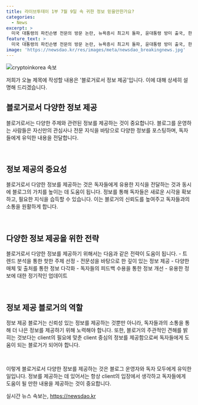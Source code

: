 ```yaml
---
title: 라이브투데이 1부 7월 9일 속 귀한 정보 믿을만한가요?
categories:
  - News
excerpt: >
  미국 대통령의 파킨슨병 전문의 방문 논란, 뉴욕증시 최고치 돌파, 윤대통령 방미 출국, 한반도 관련 발언에 대한 러시아의 반응 등 다양한 이슈가 동시에 일어나고 있습니다. 대구와 경북 지역의 호우 주의보도 이어져 전국적으로 폭우가 예상되고 있으며, 클릭하고 싶게 만드는 각종 주요 뉴스 제목을 통해 사람들의 이목을 끌어보세요!
feature_text: >
  미국 대통령의 파킨슨병 전문의 방문 논란, 뉴욕증시 최고치 돌파, 윤대통령 방미 출국, 한반도 관련 발언에 대한 러시아의 반응 등 다양한 이슈가 동시에 일어나고 있습니다. 대구와 경북 지역의 호우 주의보도 이어져 전국적으로 폭우가 예상되고 있으며, 클릭하고 싶게 만드는 각종 주요 뉴스 제목을 통해 사람들의 이목을 끌어보세요!
image: 'https://newsdao.kr/res/images/meta/newsdao_breakingnews.jpg'
---
```


<p><img src="https://newsdao.kr/res/images/meta/newsdao_breakingnews.jpg" alt="cryptoinkorea 속보" /></p>

<p>저희가 오늘 제목에 작성할 내용은 '블로거로서 정보 제공'입니다. 이에 대해 상세히 설명해 드리겠습니다. </p>

<h2 data-ke-size="size26">블로거로서 다양한 정보 제공</h2>

<p>블로거로서는 다양한 주제와 관련된 정보를 제공하는 것이 중요합니다. 블로그를 운영하는 사람들은 자신만의 관심사나 전문 지식을 바탕으로 다양한 정보를 포스팅하며, 독자들에게 유익한 내용을 전달합니다. </p>

<p data-ke-size="size16">&nbsp;</p>

<h2 data-ke-size="size26">정보 제공의 중요성</h2>

<p>블로거로서 다양한 정보를 제공하는 것은 독자들에게 유용한 지식을 전달하는 것과 동시에 블로그의 가치를 높이는 데 도움이 됩니다. 정보를 통해 독자들은 새로운 시각을 확보하고, 필요한 지식을 습득할 수 있습니다. 이는 블로거의 신뢰도를 높여주고 독자들과의 소통을 원활하게 합니다.</p>

<p data-ke-size="size16">&nbsp;</p>

<h2 data-ke-size="size26">다양한 정보 제공을 위한 전략</h2>

<p>블로거로서 다양한 정보를 제공하기 위해서는 다음과 같은 전략이 도움이 됩니다.
- 트렌드 분석을 통한 핫한 주제 선정
- 전문성을 바탕으로 한 깊이 있는 정보 제공
- 다양한 매체 및 출처를 통한 정보 다각화
- 독자들의 피드백 수용을 통한 정보 개선
- 유용한 정보에 대한 정기적인 업데이트</p>

<p data-ke-size="size16">&nbsp;</p>

<h2 data-ke-size="size26">정보 제공 블로거의 역할</h2>

<p>정보 제공 블로거는 신뢰성 있는 정보를 제공하는 것뿐만 아니라, 독자들과의 소통을 통해 더 나은 정보를 제공하기 위해 노력해야 합니다. 또한, 블로거의 주관적인 견해를 밝히는 것보다는 client의 필요에 맞춘 client 중심의 정보를 제공함으로써 독자들에게 도움이 되는 블로거가 되어야 합니다.</p>

<p data-ke-size="size16">&nbsp;</p>

<p>이렇게 블로거로서 다양한 정보를 제공하는 것은 블로그 운영자와 독자 모두에게 유익한 일입니다. 정보를 제공하는 데 있어서는 항상 client의 입장에서 생각하고 독자들에게 도움이 될 만한 내용을 제공하는 것이 중요합니다.</p>
실시간 뉴스 속보는, <a href="https://newsdao.kr" rel="dofollow">https://newsdao.kr</a>


